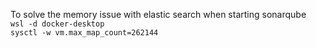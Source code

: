 To solve the memory issue with elastic search when starting sonarqube<br>
`wsl -d docker-desktop`<br>
`sysctl -w vm.max_map_count=262144`